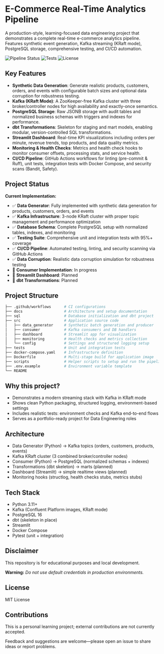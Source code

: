 # E-Commerce Real-Time Analytics Pipeline

A production-style, learning-focused data engineering project that demonstrates a complete real-time e-commerce analytics pipeline. Features synthetic event generation, Kafka streaming (KRaft mode), PostgreSQL storage, comprehensive testing, and CI/CD automation.

![Pipeline Status](https://img.shields.io/badge/status-active%20development-yellow)
![Tests](https://img.shields.io/badge/tests-passing-green)
![License](https://img.shields.io/badge/license-MIT-blue)

## Key Features

- **Synthetic Data Generation**: Generate realistic products, customers, orders, and events with configurable batch sizes and optional data corruption for robustness testing.
- **Kafka (KRaft Mode)**: A ZooKeeper-free Kafka cluster with three broker/controller nodes for high availability and exactly-once semantics.
- **PostgreSQL Storage**: Raw JSONB storage with audit tables and normalized business schemas with triggers and indexes for performance.
- **dbt Transformations**: Skeleton for staging and mart models, enabling modular, version-controlled SQL transformations.
- **Streamlit Dashboard**: Real-time KPI visualizations including orders per minute, revenue trends, top products, and data quality metrics.
- **Monitoring & Health Checks**: Metrics and health check hooks to monitor consumer offsets, processing stats, and service health.
- **CI/CD Pipeline**: GitHub Actions workflows for linting (pre-commit & Ruff), unit tests, integration tests with Docker Compose, and security scans (Bandit, Safety).

## Project Status

**Current Implementation:**

- ✅ **Data Generator**: Fully implemented with synthetic data generation for products, customers, orders, and events
- ✅ **Kafka Infrastructure**: 3-node KRaft cluster with proper topic management and performance optimization
- ✅ **Database Schema**: Complete PostgreSQL setup with normalized tables, indexes, and monitoring
- ✅ **Testing Suite**: Comprehensive unit and integration tests with 95%+ coverage
- ✅ **CI/CD Pipeline**: Automated testing, linting, and security scanning via GitHub Actions
- ✅ **Data Corruption**: Realistic data corruption simulation for robustness testing
- 🔄 **Consumer Implementation**: In progress
- 🔄 **Streamlit Dashboard**: Planned
- 🔄 **dbt Transformations**: Planned

## Project Structure

```bash
├── .github/workflows      # CI configurations
├── docs                   # Architecture and setup documentation
├── sql                    # Database initialization and dbt project
├── src                    # Application source code
│   ├── data_generator     # Synthetic batch generation and producer
│   ├── consumer           # Kafka consumers and DB handlers
│   ├── dashboard          # Streamlit app for visualization
│   ├── monitoring         # Health checks and metrics collection
│   └── config             # Settings and structured logging setup
├── tests                  # Unit and integration tests
├── docker-compose.yaml    # Infrastructure definition
├── Dockerfile             # Multi-stage build for application image
├── scripts                # Helper scripts to setup and run the pipeline
├── .env.example           # Environment variable template
└── README
```

## Why this project?

- Demonstrates a modern streaming stack with Kafka in KRaft mode
- Shows clean Python packaging, structured logging, environment-based settings
- Includes realistic tests: environment checks and Kafka end-to-end flows
- Serves as a portfolio-ready project for Data Engineering roles

## Architecture

- Data Generator (Python) → Kafka topics (orders, customers, products, events)
- Kafka KRaft cluster (3 combined broker/controller nodes)
- Consumer (Python) → PostgreSQL (normalized schemas + indexes)
- Transformations (dbt skeleton) → marts (planned)
- Dashboard (Streamlit) → simple realtime views (planned)
- Monitoring hooks (structlog, health checks stubs, metrics stubs)

## Tech Stack

- Python 3.11+
- Kafka (Confluent Platform images, KRaft mode)
- PostgreSQL 16
- dbt (skeleton in place)
- Streamlit
- Docker Compose
- Pytest (unit + integration)

## Disclaimer

This repository is for educational purposes and local development.

**Warning:** _Do not use default credentials in production environments._

## License

MIT License

## Contributions

This is a personal learning project; external contributions are not currently accepted.

Feedback and suggestions are welcome—please open an issue to share ideas or report problems.
